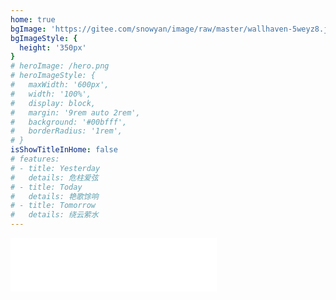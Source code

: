 ```yaml
---
home: true
bgImage: 'https://gitee.com/snowyan/image/raw/master/wallhaven-5weyz8.jpg'
bgImageStyle: {
  height: '350px'
}
# heroImage: /hero.png
# heroImageStyle: {
#   maxWidth: '600px',
#   width: '100%',
#   display: block,
#   margin: '9rem auto 2rem',
#   background: '#00bfff',
#   borderRadius: '1rem',
# }
isShowTitleInHome: false
# features:
# - title: Yesterday
#   details: 危柱爱弦
# - title: Today
#   details: 艳歌馀响
# - title: Tomorrow
#   details: 绕云萦水
---
```


<iframe frameborder="no" border="0" marginwidth="0" marginheight="0" width=330 height=86 src="//music.163.com/outchain/player?type=2&id=1332057644&auto=1&height=66"></iframe>

<link rel="stylesheet" href="https://cdn.jsdelivr.net/npm/font-awesome/css/font-awesome.min.css">
<script src="https://cdn.jsdelivr.net/gh/stevenjoezhang/live2d-widget@latest/autoload.js"></script>

